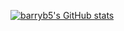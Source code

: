 [![barryb5's GitHub stats](https://github-readme-stats.vercel.app/api?username=barryb5)](https://github.com/barryb5/github-readme-stats)
